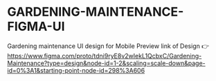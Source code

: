 # GARDENING-MAINTENANCE-FIGMA-UI
 Gardening maintenance UI design for Mobile
Preview link of Design 👉 https://www.figma.com/proto/tdni9ryE8v2wIekL1QcbxC/Gardening-Maintenance?type=design&node-id=1-2&scaling=scale-down&page-id=0%3A1&starting-point-node-id=298%3A606
